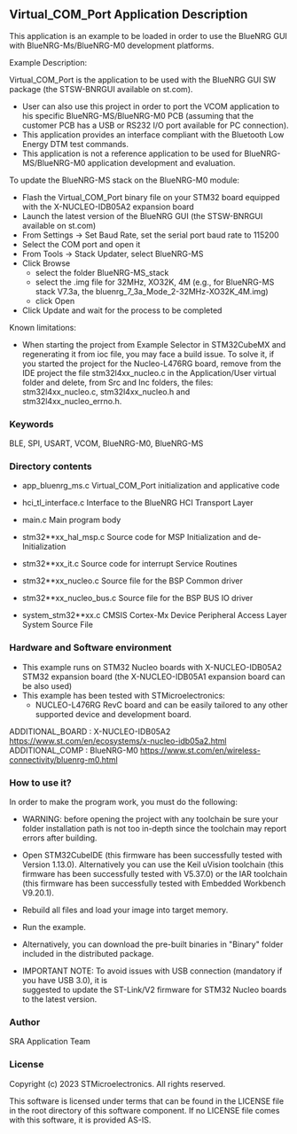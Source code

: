 
## <b>Virtual_COM_Port Application Description</b>

This application is an example to be loaded in order to use the BlueNRG GUI with BlueNRG-Ms/BlueNRG-M0 
development platforms.

Example Description:

Virtual_COM_Port is the application to be used with the BlueNRG GUI SW package 
(the STSW-BNRGUI available on st.com).
- User can also use this project in order to port the VCOM application to his
  specific BlueNRG-MS/BlueNRG-M0 PCB (assuming that the customer PCB has a USB or 
  RS232 I/O port available for PC connection).
- This application provides an interface compliant with the Bluetooth Low Energy DTM
  test commands.
- This application is not a reference application to be used for BlueNRG-MS/BlueNRG-M0 application
  development and evaluation.

To update the BlueNRG-MS stack on the BlueNRG-M0 module:
- Flash the Virtual_COM_Port binary file on your STM32 board equipped with the X-NUCLEO-IDB05A2
  expansion board
- Launch the latest version of the BlueNRG GUI (the STSW-BNRGUI available on st.com)
- From Settings -> Set Baud Rate, set the serial port baud rate to 115200
- Select the COM port and open it
- From Tools -> Stack Updater, select BlueNRG-MS
- Click Browse
  - select the folder BlueNRG-MS_stack
  - select the .img file for 32MHz, XO32K, 4M
    (e.g., for BlueNRG-MS stack V7.3a, the bluenrg_7_3a_Mode_2-32MHz-XO32K_4M.img)
  - click Open
- Click Update and wait for the process to be completed

Known limitations:

- When starting the project from Example Selector in STM32CubeMX and regenerating it
  from ioc file, you may face a build issue. To solve it, if you started the project for the
  Nucleo-L476RG board, remove from the IDE project the file stm32l4xx_nucleo.c in the Application/User
  virtual folder and delete, from Src and Inc folders, the files: stm32l4xx_nucleo.c, stm32l4xx_nucleo.h
  and stm32l4xx_nucleo_errno.h.

### <b>Keywords</b>

BLE, SPI, USART, VCOM, BlueNRG-M0, BlueNRG-MS

### <b>Directory contents</b>

 - app_bluenrg_ms.c       Virtual_COM_Port initialization and applicative code
  
 - hci_tl_interface.c     Interface to the BlueNRG HCI Transport Layer 
 
 - main.c                 Main program body
  
 - stm32**xx_hal_msp.c    Source code for MSP Initialization and de-Initialization

 - stm32**xx_it.c         Source code for interrupt Service Routines

 - stm32**xx_nucleo.c     Source file for the BSP Common driver 
						
 - stm32**xx_nucleo_bus.c Source file for the BSP BUS IO driver
 
 - system_stm32**xx.c     CMSIS Cortex-Mx Device Peripheral Access Layer System Source File
  
### <b>Hardware and Software environment</b>

  - This example runs on STM32 Nucleo boards with X-NUCLEO-IDB05A2 STM32 expansion board
    (the X-NUCLEO-IDB05A1 expansion board can be also used)
  - This example has been tested with STMicroelectronics:
    - NUCLEO-L476RG RevC board
    and can be easily tailored to any other supported device and development board.

ADDITIONAL_BOARD : X-NUCLEO-IDB05A2 https://www.st.com/en/ecosystems/x-nucleo-idb05a2.html
ADDITIONAL_COMP : BlueNRG-M0 https://www.st.com/en/wireless-connectivity/bluenrg-m0.html
    
### <b>How to use it?</b>

In order to make the program work, you must do the following:

 - WARNING: before opening the project with any toolchain be sure your folder
   installation path is not too in-depth since the toolchain may report errors
   after building.

 - Open STM32CubeIDE (this firmware has been successfully tested with Version 1.13.0).
   Alternatively you can use the Keil uVision toolchain (this firmware
   has been successfully tested with V5.37.0) or the IAR toolchain (this firmware has 
   been successfully tested with Embedded Workbench V9.20.1).

 - Rebuild all files and load your image into target memory.

 - Run the example.

 - Alternatively, you can download the pre-built binaries in "Binary" 
   folder included in the distributed package.

 - IMPORTANT NOTE: To avoid issues with USB connection (mandatory if you have USB 3.0), it is   
   suggested to update the ST-Link/V2 firmware for STM32 Nucleo boards to the latest version.

### <b>Author</b>

SRA Application Team

### <b>License</b>

Copyright (c) 2023 STMicroelectronics.
All rights reserved.

This software is licensed under terms that can be found in the LICENSE file
in the root directory of this software component.
If no LICENSE file comes with this software, it is provided AS-IS.
